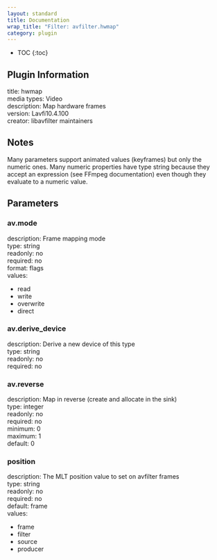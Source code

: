 ```yaml
---
layout: standard
title: Documentation
wrap_title: "Filter: avfilter.hwmap"
category: plugin
---
```

* TOC
{:toc}

## Plugin Information

title: hwmap  
media types:
Video  
description: Map hardware frames  
version: Lavfi10.4.100  
creator: libavfilter maintainers  

## Notes

Many parameters support animated values (keyframes) but only the numeric ones. Many numeric properties have type string because they accept an expression (see FFmpeg documentation) even though they evaluate to a numeric value.

## Parameters

### av.mode

  
description:
Frame mapping mode  
type: string  
readonly: no  
required: no  
format: flags  
values:  

* read
* write
* overwrite
* direct

### av.derive_device

  
description:
Derive a new device of this type  
type: string  
readonly: no  
required: no  

### av.reverse

  
description:
Map in reverse (create and allocate in the sink)  
type: integer  
readonly: no  
required: no  
minimum: 0  
maximum: 1  
default: 0  

### position

  
description:
The MLT position value to set on avfilter frames  
type: string  
readonly: no  
required: no  
default: frame  
values:  

* frame
* filter
* source
* producer

